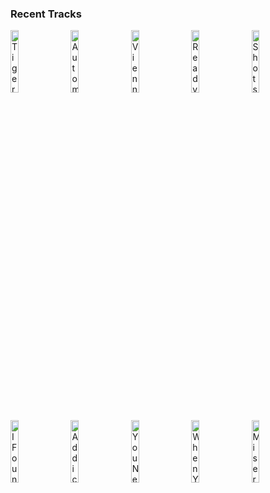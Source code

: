 ### Recent Tracks
[<img src='https://lastfm.freetls.fastly.net/i/u/300x300/3e79e5e7b82f4b19cbc01cf0b096d74d.png' width='16%' height='16%' alt='Tiger Striped Sky'>](https://www.last.fm/music/roo%2bpanes/_/tiger%2bstriped%2bsky)&nbsp;&nbsp;&nbsp;&nbsp;[<img src='https://lastfm.freetls.fastly.net/i/u/300x300/ad484b533669379a1f09e2f854b3d37b.png' width='16%' height='16%' alt='Automatic'>](https://www.last.fm/music/the%2bmowgli%2527s/_/automatic)&nbsp;&nbsp;&nbsp;&nbsp;[<img src='https://lastfm.freetls.fastly.net/i/u/300x300/124d18bbd0eb42f8941431733c5e8783.png' width='16%' height='16%' alt='Vienna'>](https://www.last.fm/music/billy%2bjoel/_/vienna)&nbsp;&nbsp;&nbsp;&nbsp;[<img src='https://lastfm.freetls.fastly.net/i/u/300x300/6586abdd9a487818db2127748e504ade.png' width='16%' height='16%' alt='Ready'>](https://www.last.fm/music/alessia%2bcara/_/ready)&nbsp;&nbsp;&nbsp;&nbsp;[<img src='https://lastfm.freetls.fastly.net/i/u/300x300/74b0399872646052464309d621075339.png' width='16%' height='16%' alt='Shots'>](https://www.last.fm/music/imagine%2bdragons/_/shots)&nbsp;&nbsp;&nbsp;&nbsp;<br>[<img src='https://lastfm.freetls.fastly.net/i/u/300x300/4cfdd97b15d08f48e66ddf74e998ab31.png' width='16%' height='16%' alt='I Found You'>](https://www.last.fm/music/andy%2bgrammer/_/i%2bfound%2byou)&nbsp;&nbsp;&nbsp;&nbsp;[<img src='https://lastfm.freetls.fastly.net/i/u/300x300/fec04baffb533c37c65faadf1d7221a9.png' width='16%' height='16%' alt='Addicted to Love'>](https://www.last.fm/music/robert%2bpalmer/_/addicted%2bto%2blove)&nbsp;&nbsp;&nbsp;&nbsp;[<img src='https://lastfm.freetls.fastly.net/i/u/300x300/b173a3521c6f7c42515f1cc12eb95e48.png' width='16%' height='16%' alt='You Need to Calm Down'>](https://www.last.fm/music/taylor%2bswift/_/you%2bneed%2bto%2bcalm%2bdown)&nbsp;&nbsp;&nbsp;&nbsp;[<img src='https://lastfm.freetls.fastly.net/i/u/300x300/f1131f0c7008fec304c3740427d184b0.png' width='16%' height='16%' alt='When Youre In Love With A Beautiful Woman'>](https://www.last.fm/music/dr.%2bhook/_/when%2byou%2527re%2bin%2blove%2bwith%2ba%2bbeautiful%2bwoman)&nbsp;&nbsp;&nbsp;&nbsp;[<img src='https://lastfm.freetls.fastly.net/i/u/300x300/fec22838b5fe8c37ef3fd5e89a52bd15.png' width='16%' height='16%' alt='Misery'>](https://www.last.fm/music/michigander/_/misery)&nbsp;&nbsp;&nbsp;&nbsp;<br>
